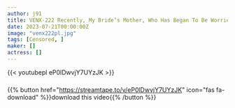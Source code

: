 ```yaml
---
author: j91
title: VENX-222 Recently, My Bride’s Mother, Who Has Began To Be Worried About Her Plump Mature Body, Got Embarrassed And Got An Erection Highlights (2) 4 Hours
date: 2023-07-21T00:00:00Z
image: "venx222pl.jpg"
tags: [Censored, ]
maker: []
actress: []
---
```



{{< youtubepl eP0lDwvjY7UYzJK >}}
###

{{% button href="https://streamtape.to/v/eP0lDwvjY7UYzJK" icon="fas fa-download" %}}download this video{{% /button %}}
